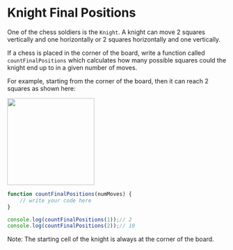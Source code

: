# Knight Final Positions

One of the chess soldiers is the `Knight`. A knight can move 2 squares vertically and one horizontally or 2 squares horizontally and one vertically.

If a chess is placed in the corner of the board, write a function called `countFinalPositions` which calculates how many possible squares could the knight end up to in a given number of moves.  

For example, starting from the corner of the board, then it can reach 2 squares as shown here:

<img src="https://user-images.githubusercontent.com/47497598/199200944-c29ff2df-8da2-4095-86c7-7d4120da1cd6.png" width=200 />

```js
function countFinalPositions(numMoves) {
    // write your code here
}

console.log(countFinalPositions(1));// 2
console.log(countFinalPositions(2));// 10

```

Note: The starting cell of the knight is always at the corner of the board.
